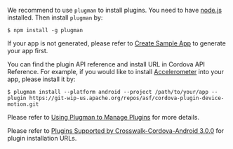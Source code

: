 We recommend to use `plugman` to install plugins. You need to have [node.js](http://nodejs.org/) installed. Then install `plugman` by:

    $ npm install -g plugman

If your app is not generated, please refer to [Create Sample App](Create-Sample-App-With-Crosswalk-Cordova-Android) to generate your app first. 

You can find the plugin API reference and install URL in Cordova API Reference. For example, if you would like to install [Accelerometer](http://cordova.apache.org/docs/en/3.0.0/cordova_accelerometer_accelerometer.md.html#Accelerometer) into your app, please install it by:
 
    $ plugman install --platform android --project /path/to/your/app --plugin https://git-wip-us.apache.org/repos/asf/cordova-plugin-device-motion.git

Please refer to [Using Plugman to Manage Plugins](http://cordova.apache.org/docs/en/3.0.0/plugin_ref_plugman.md.html) for more details.

Please refer to [Plugins Supported by Crosswalk-Cordova-Android 3.0.0](Plugins-List-@-3.0.0-Supported-by-Crosswalk-Cordova-Android) for plugin installation URLs.